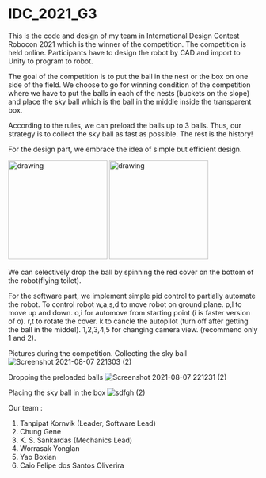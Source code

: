 # IDC_2021_G3
This is the code and design of my team in International Design Contest Robocon 2021 which is the winner of the competition. The competition is held online. Participants have to design the robot by CAD and import to Unity to program to robot.

The goal of the competition is to put the ball in the nest or the box on one side of the field. 
We choose to go for winning condition of the competition where we have to put the balls in each of the nests (buckets on the slope) and 
place the sky ball which is the ball in the middle inside the transparent box.

According to the rules, we can preload the balls up to 3 balls.
Thus, our strategy is to collect the sky ball as fast as possible.
The rest is the history! 

For the design part, we embrace the idea of simple but efficient design.

<img src="https://user-images.githubusercontent.com/40062331/130056163-593d923d-d950-42c1-8bdd-abf0d69b3f8b.png" alt="drawing" style="height:200px;"/>
<img src="https://user-images.githubusercontent.com/40062331/130056210-0dc0e46b-c2c3-47dc-a663-735b3f79caff.png" alt="drawing" style="height:200px;"/>


We can selectively drop the ball by spinning the red cover on the bottom of the robot(flying toilet).

For the software part, we implement simple pid control to partially automate the robot.
To control robot
w,a,s,d to move robot on ground plane. 
p,l to move up and down.
o,i for automove from starting point (i is faster version of o).
r,t to rotate the cover.
k to cancle the autopilot (turn off after getting the ball in the middel).
1,2,3,4,5 for changing camera view. (recommend only 1 and 2).

Pictures during the competition.
Collecting the sky ball
![Screenshot 2021-08-07 221303 (2)](https://user-images.githubusercontent.com/40062331/130056924-f1187eb0-083e-4580-84f6-6534c39bc261.jpg)

Dropping the preloaded balls
![Screenshot 2021-08-07 221231 (2)](https://user-images.githubusercontent.com/40062331/130056797-58e72635-0f37-4bb3-8acc-a83dc2867c37.jpg)

Placing the sky ball in the box
![sdfgh (2)](https://user-images.githubusercontent.com/40062331/130057139-32cc0614-aa5b-4a9b-91d7-2aed3e87147b.jpg)

Our team : 
  1. Tanpipat Kornvik (Leader, Software Lead)
  2. Chung Gene
  3. K. S. Sankardas (Mechanics Lead) 
  4. Worrasak Yonglan
  5. Yao Boxian
  6. Caio Felipe dos Santos Oliverira
